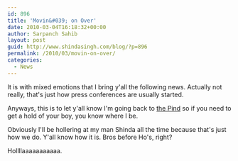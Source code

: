 ```yaml
---
id: 896
title: 'Movin&#039; on Over'
date: 2010-03-04T16:18:32+00:00
author: Sarpanch Sahib
layout: post
guid: http://www.shindasingh.com/blog/?p=896
permalink: /2010/03/movin-on-over/
categories:
  - News
---
```

It is with mixed emotions that I bring y'all the following news. Actually not really, that's just how press conferences are usually started.

Anyways, this is to let y'all know I'm going back to <a href="http://pindgagan.wordpress.com/" target="_blank">the Pind</a> so if you need to get a hold of your boy, you know where I be.

Obviously I'll be hollering at my man Shinda all the time because that's just how we do. Y'all know how it is. Bros before Ho's, right?

Hollllaaaaaaaaaaa.